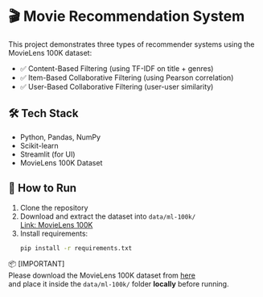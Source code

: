 # 🎬 Movie Recommendation System

This project demonstrates three types of recommender systems using the MovieLens 100K dataset:

- ✅ Content-Based Filtering (using TF-IDF on title + genres)
- ✅ Item-Based Collaborative Filtering (using Pearson correlation)
- ✅ User-Based Collaborative Filtering (user-user similarity)

## 🛠 Tech Stack

- Python, Pandas, NumPy
- Scikit-learn
- Streamlit (for UI)
- MovieLens 100K Dataset

## 🧪 How to Run

1. Clone the repository
2. Download and extract the dataset into `data/ml-100k/`  
   [Link: MovieLens 100K](https://grouplens.org/datasets/movielens/100k/)
3. Install requirements:
   ```bash
   pip install -r requirements.txt

📦 [IMPORTANT]  
Please download the MovieLens 100K dataset from [here](https://grouplens.org/datasets/movielens/100k/)  
and place it inside the `data/ml-100k/` folder **locally** before running.